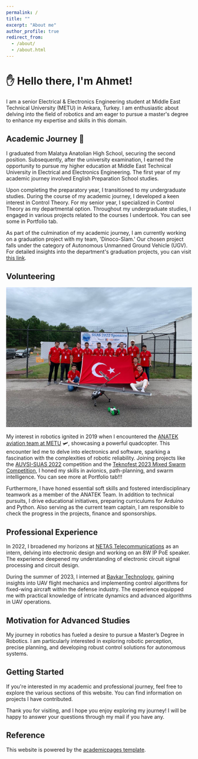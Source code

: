 ```yaml
---
permalink: /
title: ""
excerpt: "About me"
author_profile: true
redirect_from:
  - /about/
  - /about.html
---
```


# ✋ Hello there, I'm Ahmet!

I am a senior Electrical & Electronics Engineering student at Middle East Technical University (METU) in Ankara, Turkey. I am enthusiastic about delving into the field of robotics and am eager to pursue a master's degree to enhance my expertise and skills in this domain.

## Academic Journey 📖

I graduated from Malatya Anatolian High School, securing the second position. Subsequently, after the university examination, I earned the opportunity to pursue my higher education at Middle East Technical University in Electrical and Electronics Engineering. The first year of my academic journey involved English Preparation School studies.

Upon completing the preparatory year, I transitioned to my undergraduate studies. During the course of my academic journey, I developed a keen interest in Control Theory. For my senior year, I specialized in Control Theory as my departmental option. Throughout my undergraduate studies, I engaged in various projects related to the courses I undertook. You can see some in Portfolio tab.

As part of the culmination of my academic journey, I am currently working on a graduation project with my team, 'Dinoco-Slam.' Our chosen project falls under the category of Autonomous Unmanned Ground Vehicle (UGV). For detailed insights into the department's graduation projects, you can visit [this link](https://capstone.eee.metu.edu.tr/projects-2023-24/).

## Volunteering

![Volunteering Image](/images/volunteering.png)

My interest in robotics ignited in 2019 when I encountered the [ANATEK aviation team at METU](https://www.anatek.org/) 🛩️, showcasing a powerful quadcopter. This encounter led me to delve into electronics and software, sparking a fascination with the complexities of robotic reliability. Joining projects like the [AUVSI-SUAS 2022](https://suas-competition.org/competitions) competition and the [Teknofest 2023 Mixed Swarm Competition](https://www.teknofest.org/en/competitions/swarm-uav-competition/), I honed my skills in avionics, path-planning, and swarm intelligence. You can see more at Portfolio tab!!! 

Furthermore, I have honed essential soft skills and fostered interdisciplinary teamwork as a member of the ANATEK Team. In addition to technical pursuits, I drive educational initiatives, preparing curriculums for Arduino and Python. Also serving as the current team captain, I am responsible to check the progress in the projects, finance and sponsorships.

## Professional Experience

In 2022, I broadened my horizons at [NETAŞ Telecommunications](https://netas.com.tr/?lang=en) as an intern, delving into electronic design and working on an 8W IP PoE speaker. The experience deepened my understanding of electronic circuit signal processing and circuit design.

During the summer of 2023, I interned at [Baykar Technology](https://baykartech.com/en/), gaining insights into UAV flight mechanics and implementing control algorithms for fixed-wing aircraft within the defense industry. The experience equipped me with practical knowledge of intricate dynamics and advanced algorithms in UAV operations.

## Motivation for Advanced Studies

My journey in robotics has fueled a desire to pursue a Master’s Degree in Robotics. I am particularly interested in exploring robotic perception, precise planning, and developing robust control solutions for autonomous systems.

## Getting Started

If you're interested in my academic and professional journey, feel free to explore the various sections of this website. You can find information on projects I have contributed.

Thank you for visiting, and I hope you enjoy exploring my journey! I will be happy to answer your questions through my mail if you have any.

## Reference
This website is powered by the [academicpages template](https://github.com/academicpages/academicpages.github.io).